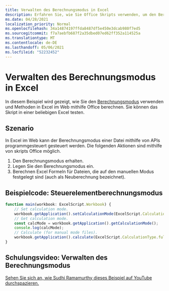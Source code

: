 ```yaml
---
title: Verwalten des Berechnungsmodus in Excel
description: Erfahren Sie, wie Sie Office Skripts verwenden, um den Berechnungsmodus in Excel im Web.
ms.date: 04/28/2021
localization_priority: Normal
ms.openlocfilehash: 34a14874197ffda8487df5e450e3dcab980f7ed5
ms.sourcegitcommit: f7a7aebfb687f2a35dbed07ed62ff352a114525a
ms.translationtype: MT
ms.contentlocale: de-DE
ms.lasthandoff: 05/06/2021
ms.locfileid: "52232452"
---
```

# <a name="manage-calculation-mode-in-excel"></a>Verwalten des Berechnungsmodus in Excel

In diesem Beispiel wird gezeigt, wie Sie den [Berechnungsmodus](/javascript/api/office-scripts/excelscript/excelscript.calculationmode) verwenden und Methoden in Excel im Web mithilfe Office berechnen. Sie können das Skript in einer beliebigen Excel testen.

## <a name="scenario"></a>Szenario

In Excel im Web kann der Berechnungsmodus einer Datei mithilfe von APIs programmgesteuert gesteuert werden. Die folgenden Aktionen sind mithilfe von skripts Office möglich.

1. Den Berechnungsmodus erhalten.
1. Legen Sie den Berechnungsmodus ein.
1. Berechnen Excel Formeln für Dateien, die auf den manuellen Modus festgelegt sind (auch als Neuberechnung bezeichnet).

## <a name="sample-code-control-calculation-mode"></a>Beispielcode: Steuerelementberechnungsmodus

```TypeScript
function main(workbook: ExcelScript.Workbook) {
    // Set calculation mode.
    workbook.getApplication().setCalculationMode(ExcelScript.CalculationMode.manual);
    // Get calculation mode.
    const calcMode = workbook.getApplication().getCalculationMode();    
    console.log(calcMode);
    // Calculate (for manual mode files).
    workbook.getApplication().calculate(ExcelScript.CalculationType.full);
}
```

## <a name="training-video-manage-calculation-mode"></a>Schulungsvideo: Verwalten des Berechnungsmodus

[Sehen Sie sich an, wie Sudhi Ramamurthy dieses Beispiel auf YouTube durchspazieren.](https://youtu.be/iw6O8QH01CI)

